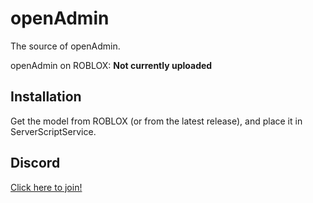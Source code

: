 # openAdmin

The source of openAdmin.

openAdmin on ROBLOX: **Not currently uploaded**

## Installation

Get the model from ROBLOX (or from the latest release), and place it in ServerScriptService.

## Discord

[Click here to join!](https://discord.gg/UvjUYGD)
